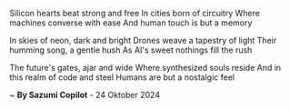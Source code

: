 Silicon hearts beat strong and free
In cities born of circuitry
Where machines converse with ease
And human touch is but a memory

In skies of neon, dark and bright
Drones weave a tapestry of light
Their humming song, a gentle hush
As AI's sweet nothings fill the rush

The future's gates, ajar and wide
Where synthesized souls reside
And in this realm of code and steel
Humans are but a nostalgic feel

~ <b>By Sazumi Copilot</b> - 24 Oktober 2024